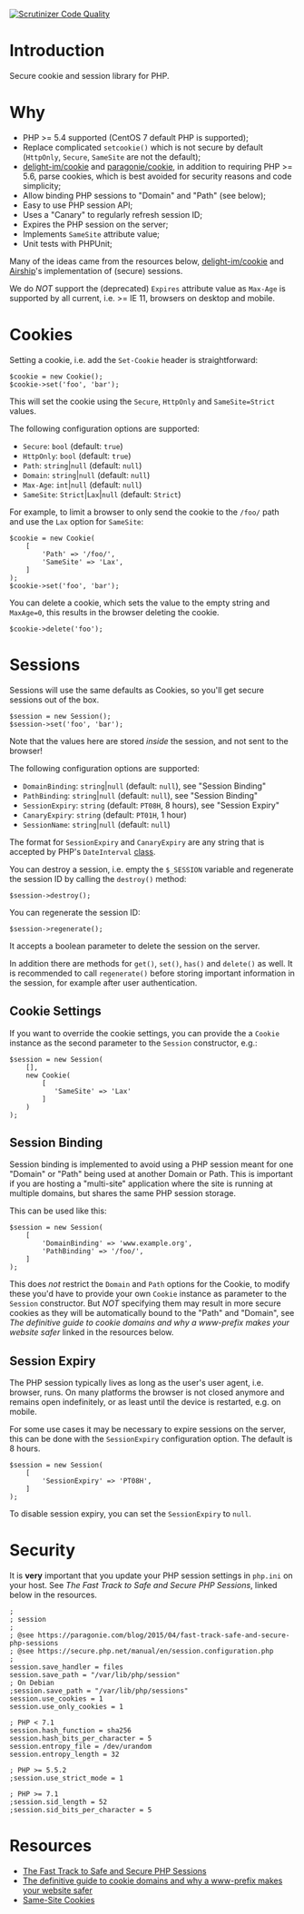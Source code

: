 [![Scrutinizer Code Quality](https://scrutinizer-ci.com/g/fkooman/php-secookie/badges/quality-score.png?b=master)](https://scrutinizer-ci.com/g/fkooman/php-secookie/?branch=master)

# Introduction

Secure cookie and session library for PHP.

# Why

* PHP >= 5.4 supported (CentOS 7 default PHP is supported);
* Replace complicated `setcookie()` which is not secure by default (`HttpOnly`, 
  `Secure`, `SameSite` are not the default);
* [delight-im/cookie](https://github.com/delight-im/PHP-Cookie) and 
  [paragonie/cookie](https://github.com/paragonie/PHP-Cookie), in addition to 
  requiring PHP >= 5.6, parse cookies, which is best avoided for security
  reasons and code simplicity;
* Allow binding PHP sessions to "Domain" and "Path" (see below);
* Easy to use PHP session API;
* Uses a "Canary" to regularly refresh session ID;
* Expires the PHP session on the server;
* Implements `SameSite` attribute value;
* Unit tests with PHPUnit;

Many of the ideas came from the resources below,
[delight-im/cookie](https://github.com/delight-im/PHP-Cookie) and 
[Airship](https://github.com/paragonie/airship)'s implementation of (secure) 
sessions.

We do _NOT_ support the (deprecated) `Expires` attribute value as `Max-Age` is 
supported by all current, i.e. >= IE 11, browsers on desktop and mobile.

# Cookies

Setting a cookie, i.e. add the `Set-Cookie` header is straightforward:

    $cookie = new Cookie();
    $cookie->set('foo', 'bar');

This will set the cookie using the `Secure`, `HttpOnly` and `SameSite=Strict` 
values. 

The following configuration options are supported:

* `Secure`: `bool` (default: `true`)
* `HttpOnly`: `bool` (default: `true`)
* `Path`: `string`|`null` (default: `null`)
* `Domain`: `string`|`null` (default: `null`)
* `Max-Age`: `int`|`null` (default: `null`)
* `SameSite`: `Strict`|`Lax`|`null` (default: `Strict`)

For example, to limit a browser to only send the cookie to the `/foo/` path and
use the `Lax` option for `SameSite`:

    $cookie = new Cookie(
        [
            'Path' => '/foo/',
            'SameSite' => 'Lax',
        ]
    );
    $cookie->set('foo', 'bar');

You can delete a cookie, which sets the value to the empty string and 
`MaxAge=0`, this results in the browser deleting the cookie.

    $cookie->delete('foo');

# Sessions

Sessions will use the same defaults as Cookies, so you'll get secure sessions
out of the box. 

    $session = new Session();
    $session->set('foo', 'bar');

Note that the values here are stored _inside_ the session, and not sent to the
browser!

The following configuration options are supported:

* `DomainBinding`: `string`|`null` (default: `null`), see "Session Binding"
* `PathBinding`: `string`|`null` (default: `null`), see "Session Binding"
* `SessionExpiry`: `string` (default: `PT08H`, 8 hours), see "Session Expiry"
* `CanaryExpiry`: `string` (default: `PT01H`, 1 hour)
* `SessionName`: `string`|`null` (default: `null`)

The format for `SessionExpiry` and `CanaryExpiry` are any string that is 
accepted by PHP's `DateInterval` [class](https://secure.php.net/manual/en/class.dateinterval.php).

You can destroy a session, i.e. empty the `$_SESSION` variable and regenerate 
the session ID by calling the `destroy()` method:

    $session->destroy();

You can regenerate the session ID:

    $session->regenerate();

It accepts a boolean parameter to delete the session on the server.
 
In addition there are methods for `get()`, `set()`, `has()` and `delete()` as 
well. It is recommended to call `regenerate()` before storing important 
information in the session, for example after user authentication.

## Cookie Settings

If you want to override the cookie settings, you can provide the a `Cookie` 
instance as the second parameter to the `Session` constructor, e.g.:

    $session = new Session(
        [],
        new Cookie(
            [
               'SameSite' => 'Lax'
            ]
        )
    );

## Session Binding

Session binding is implemented to avoid using a PHP session meant for one 
"Domain" or "Path" being used at another Domain or Path. This is important if 
you are hosting a "multi-site" application where the site is running at 
multiple domains, but shares the same PHP session storage.

This can be used like this:

    $session = new Session(
        [
            'DomainBinding' => 'www.example.org',
            'PathBinding' => '/foo/',
        ]
    );

This does *not* restrict the `Domain` and `Path` options for the Cookie, to 
modify these you'd have to provide your own `Cookie` instance as parameter to 
the `Session` constructor. But _NOT_ specifying them may result in more secure 
cookies as they will be automatically bound to the "Path" and "Domain", see 
_The definitive guide to cookie domains and why a www-prefix makes your website safer_
linked in the resources below.

## Session Expiry

The PHP session typically lives as long as the user's user agent, i.e. browser, 
runs. On many platforms the browser is not closed anymore and remains open 
indefinitely, or as least until the device is restarted, e.g. on mobile.

For some use cases it may be necessary to expire sessions on the server, this 
can be done with the `SessionExpiry` configuration option. The default is 8 
hours.

    $session = new Session(
        [
            'SessionExpiry' => 'PT08H',
        ]
    );

To disable session expiry, you can set the `SessionExpiry` to `null`.

# Security

It is **very** important that you update your PHP session settings in 
`php.ini` on your host. See _The Fast Track to Safe and Secure PHP Sessions_, 
linked below in the resources.

    ;
    ; session
    ;
    ; @see https://paragonie.com/blog/2015/04/fast-track-safe-and-secure-php-sessions
    ; @see https://secure.php.net/manual/en/session.configuration.php
    ;
    session.save_handler = files
    session.save_path = "/var/lib/php/session"
    ; On Debian
    ;session.save_path = "/var/lib/php/sessions"
    session.use_cookies = 1
    session.use_only_cookies = 1

    ; PHP < 7.1
    session.hash_function = sha256
    session.hash_bits_per_character = 5
    session.entropy_file = /dev/urandom
    session.entropy_length = 32

    ; PHP >= 5.5.2
    ;session.use_strict_mode = 1

    ; PHP >= 7.1
    ;session.sid_length = 52
    ;session.sid_bits_per_character = 5

# Resources

* [The Fast Track to Safe and Secure PHP Sessions](https://paragonie.com/blog/2015/04/fast-track-safe-and-secure-php-sessions)
* [The definitive guide to cookie domains and why a www-prefix makes your website safer](http://erik.io/blog/2014/03/04/definitive-guide-to-cookie-domains/)
* [Same-Site Cookies](https://tools.ietf.org/html/draft-ietf-httpbis-cookie-same-site-00)

